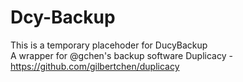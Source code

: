 # Dcy-Backup
This is a temporary placehoder for DucyBackup<br>
A wrapper for @gchen's backup software Duplicacy - https://github.com/gilbertchen/duplicacy<br>
<br>

